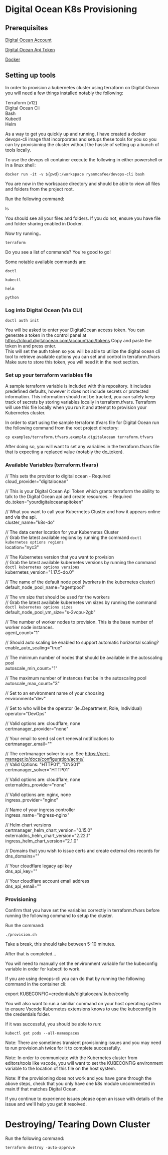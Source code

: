 # Digital Ocean K8s Provisioning

## Prerequisites

[Digital Ocean Account](https://m.do.co/c/da921ed87c7d)     

[Digital Ocean Api Token](https://cloud.digitalocean.com/account/api/tokens)       

[Docker](https://docs.docker.com/get-docker/)       

## Setting up tools

In order to provision a kubernetes cluster using terraform on Digital Ocean you will need a few things installed notably the following:

Terraform (v12)     
Digital Ocean Cli       
Bash        
Kubectl     
Helm     

As a way to get you quickly up and running, I have created a docker devops-cli image that incorporates and setups these tools for you so you can try provisioning the cluster without the hassle of setting up a bunch of tools locally.

To use the devops cli container execute the following in either powershell or in a linux shell:  

    docker run -it -v ${pwd}:/workspace ryanmcafee/devops-cli bash

You are now in the workspace directory and should be able to view all files and folders from the project root.

Run the following command:

ls      

You should see all your files and folders. If you do not, ensure you have file and folder sharing enabled in Docker.       

Now try running..

    terraform

Do you see a list of commands? You're good to go!

Some notable available commands are: 

    doctl

    kubectl

    helm

    python

### Log into Digital Ocean (Via CLI)

```
doctl auth init
```

You will be asked to enter your DigitalOcean access token. You can generate a token in the control panel at https://cloud.digitalocean.com/account/api/tokens
Copy and paste the token in and press enter.  
This will set the auth token so you will be able to utilize the digital ocean cli tool to retrieve available options you can set and control in terraform.tfvars
Make sure to store this token, you will need it in the next section.

### Set up your terraform variables file

A sample terraform variable is included with this repository. It includes predefined defaults, however it does not include secrets or protected information. This information should not be tracked, you can safely keep track of secrets by storing variables locally in terraform.tfvars. Terraform will use this file locally when you run it and attempt to provision your Kubernetes cluster.

In order to start using the sample terraform.tfvars file for Digital Ocean run the following command from the root project directory:

    cp examples/terraform.tfvars.example.digitalocean terraform.tfvars

After doing so, you will want to set any variables in the terraform.tfvars file that is expecting a replaced value (notably the do_token).

### Available Variables (terraform.tfvars)

// This sets the provider to digital ocean - Required       
cloud_provider="digitalocean"

// This is your Digital Ocean Api Token which grants terraform the ability to talk to the Digital Ocean api and create resources. - Required        
do_token="yourdigitaloceanapitoken"

// What you want to call your Kubernetes Cluster and how it appears online and via the api.     
cluster_name="k8s-do"

// The data center location for your Kubernetes Cluster     
// Grab the latest available regions by running the command `doctl kubernetes options regions`      
location="nyc3"

// The Kubernetes version that you want to provision        
// Grab the latest available kubernetes versions by running the command `doctl kubernetes options versions`     
kubernetes_version="1.17.5-do.0"

// The name of the default node pool (workers in the kubernetes cluster)        
default_node_pool_name="agentpool"

// The vm size that should be used for the workers      
// Grab the latest available kubernetes vm sizes by running the command `doctl kubernetes options sizes`        
default_node_pool_vm_size="s-2vcpu-2gb"

// The number of worker nodes to provision. This is the base number of worker node instances.       
agent_count="1"

// Should auto scaling be enabled to support automatic horizontal scaling?      
enable_auto_scaling="true"

// The minimum number of nodes that should be available in the autoscaling pool     
autoscale_min_count="1"

// The maximum number of instances that be in the autoscaling pool      
autoscale_max_count="3"

// Set to an environment name of your choosing      
environment="dev"

// Set to who will be the operator (Ie..Department, Role, Individual)       
operator="DevOps"

// Valid options are: cloudflare, none      
certmanager_provider="none"     

// Your email to send ssl cert renewal notifications to     
certmanager_email=""        

// The certmanager solver to use. See https://cert-manager.io/docs/configuration/acme/      
// Valid Options: "HTTP01", "DNS01"     
certmanager_solver="HTTP01"        

// Valid options are: cloudflare, none      
externaldns_provider="none"     

// Valid options are: nginx, none       
ingress_provider="nginx"   

// Name of your ingress controller      
ingress_name="ingress-nginx"        

// Helm chart versions      
certmanager_helm_chart_version="0.15.0"     
externaldns_helm_chart_version="2.22.1"     
ingress_helm_chart_version="2.1.0"      

// Domains that you wish to issue certs and create external dns records for     
dns_domains=""      

// Your cloudflare legacy api key       
dns_api_key=""      

// Your cloudflare account email address        
dns_api_email=""        

### Provisioning

Confirm that you have set the variables correctly in terraform.tfvars before running the following command to setup the cluster.

Run the command:

    ./provision.sh

Take a break, this should take between 5-10 minutes.    

After that is completed...

You will need to manually set the environment variable for the kubeconfig variable in order for kubectl to work.

If you are using devops-cli you can do that by running the following command in the container cli:

export KUBECONFIG=credentials/digitalocean/.kube/config        

You will also want to run a similiar command on your host operating system to ensure Vscode Kubernetes extensions knows to use the kubeconfig in the credentials folder.

If it was successful, you should be able to run:

    kubectl get pods --all-namespaces

Note: There are sometimes transient provisioning issues and you may need to run provision.sh twice for it to complete successfully.    

Note: In order to communicate with the Kubernetes cluster from editors/tools like vscode, you will want to set the KUBECONFIG environment variable to the location of this file on the host system.

Note: If the provisioning does not work and you have gone through the above steps, check that you only have one k8s module uncommented in main.tf that matches Digital Ocean.     

If you continue to experience issues please open an issue with details of the issue and we'll help you get it resolved.     


# Destroying/ Tearing Down Cluster

Run the following command:      

    terraform destroy -auto-approve     